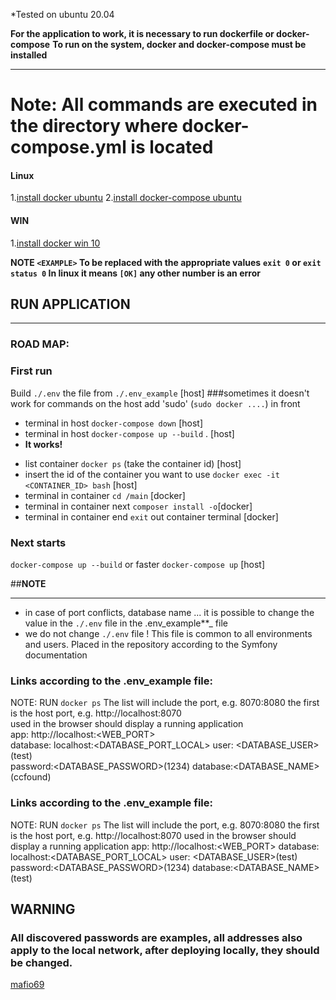 *Tested on ubuntu 20.04

**For the application to work, it is necessary to run dockerfile or docker-compose**
**To run on the system, docker and docker-compose must be installed**

---

# Note: All commands are executed in the directory where docker-compose.yml is located

#### Linux

1.[install docker ubuntu](https://docs.docker.com/engine/install/ubuntu/)
2.[install docker-compose ubuntu](https://docs.docker.com/compose/install)

#### WIN

1.[install docker win 10](https://docs.docker.com/docker-for-windows/install/)

**NOTE `<EXAMPLE>` To be replaced with the appropriate values**
**`exit 0` or `exit status 0` In linux it means `[OK]` any other number is an error**

## RUN APPLICATION

---
### ROAD MAP:

### First run

Build `./.env` the file from `./.env_example`  [host]
###sometimes it doesn't work for commands on the host add 'sudo'  (`sudo docker ....`) in front

* terminal in host `docker-compose down` [host]
* terminal in host `docker-compose up --build` . [host]   
* **It works!**
- list container `docker ps`  (take the container id) [host]
- insert the id of the container you want to use `docker exec -it <CONTAINER_ID> bash` [host]
- terminal in container  `cd /main` [docker]
- terminal in container next `composer install -o`[docker]
- terminal in container end   `exit` out container terminal [docker]

### Next starts

`docker-compose up --build` or faster `docker-compose up` [host]

##**NOTE**

---

- in case of port conflicts, database name ... it is possible to change the value in the `./.env`  file in the
  .env_example**_ file
- we do not change `./.env` file ! This file is common to all environments and users. Placed in the repository
  according to the Symfony documentation
### Links according to the .env_example file:
NOTE: RUN `docker ps` The list will include the port, e.g. 8070:8080 the first is the host port, e.g. http://localhost:8070   
used in the browser should display a running application  
app: http://localhost:<WEB_PORT>  
database: localhost:<DATABASE_PORT_LOCAL> user: <DATABASE_USER>(test)   
password:<DATABASE_PASSWORD>(1234) database:<DATABASE_NAME>(ccfound)


### Links according to the .env_example file:

NOTE: RUN `docker ps` The list will include the port, e.g. 8070:8080 the first is the host port, e.g. http://localhost:8070
used in the browser should display a running application
app: http://localhost:<WEB_PORT>
database: localhost:<DATABASE_PORT_LOCAL> user: <DATABASE_USER>(test)
password:<DATABASE_PASSWORD>(1234) database:<DATABASE_NAME>(test)

## WARNING

### All discovered passwords are examples, all addresses also apply to the local network, after deploying locally, they should be changed.

[mafio69](mailto:mf1969@gmail.com?subject=[GitHub]%20Docker%20Repo)

